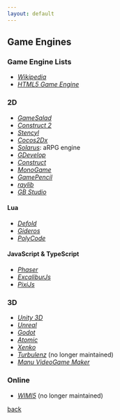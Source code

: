 ```yaml
---
layout: default
---
```


## Game Engines

### Game Engine Lists

* _[Wikipedia](https://en.wikipedia.org/wiki/List_of_game_engines)_
* _[HTML5 Game Engine](https://html5gameengine.com/)_

### 2D

* _[GameSalad](https://gamesalad.com/)_
* _[Construct 2](https://www.scirra.com/construct2)_
* _[Stencyl](http://stencyl.com/)_
* _[Cocos2Dx](http://www.cocos2d-x.org/learn)_
* _[Solarus](http://www.solarus-games.org/)_: aRPG engine
* _[GDevelop](https://gdevelop-app.com/)_
* _[Construct](https://www.construct.net/)_
* _[MonoGame](http://www.monogame.net/)_
* _[GamePencil](http://gamepencil.pawbyte.com/)_
* _[raylib](https://www.raylib.com/)_
* _[GB Studio](https://www.gbstudio.dev/)_

#### Lua

* _[Defold](https://www.defold.com/)_
* _[Gideros](http://giderosmobile.com/)_
* _[PolyCode](http://polycode.org/)_

#### JavaScript & TypeScript

* _[Phaser](http://phaser.io/)_
* _[ExcaliburJs](https://excaliburjs.com/)_
* _[PixiJs](http://www.pixijs.com/)_

### 3D

* _[Unity 3D](https://unity3d.com/)_
* _[Unreal](https://www.unrealengine.com/)_
* _[Godot](https://godotengine.org/)_
* _[Atomic](https://github.com/AtomicGameEngine/AtomicGameEngine)_
* _[Xenko](https://xenko.com/)_
* _[Turbulenz](http://www.turbulenz.biz/)_ (no longer maintained)
* _[Manu VideoGame Maker](https://manu.co/)_

### Online

* _[WIMI5](http://wimi5.com/)_ (no longer maintained)

[back](../)
